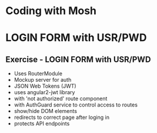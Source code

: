 # Coding with Mosh

# LOGIN FORM with USR/PWD

## Exercise - LOGIN FORM with USR/PWD

- Uses RouterModule
- Mockup server for auth
- JSON Web Tokens (JWT)
- uses angular2-jwt library
- with 'not authorized' route component
- with AuthGuard service to control access to routes
- show/hide DOM elements
- redirects to correct page after loging in
- protects API endpoints
